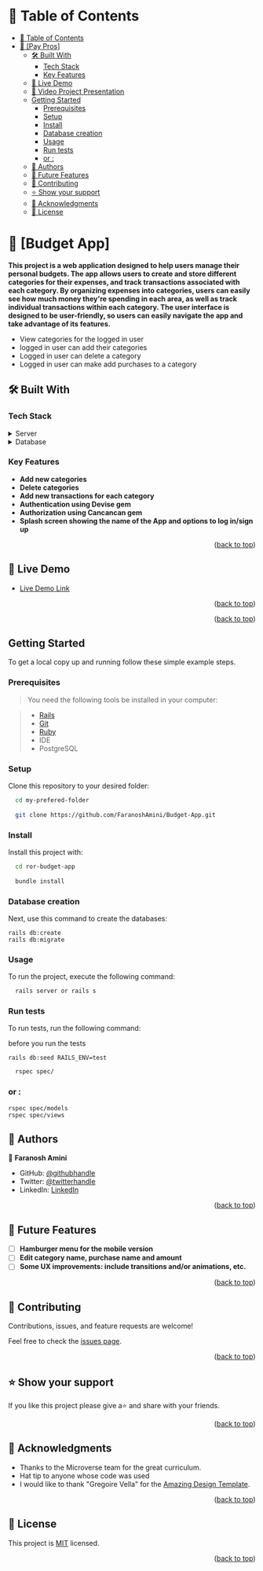 <a name="readme-top"></a>

# 📗 Table of Contents

- [📗 Table of Contents](#-table-of-contents)
- [📖 \[Pay Pros\] ](#-pay-pros-)
  - [🛠 Built With ](#-built-with-)
    - [Tech Stack ](#tech-stack-)
    - [Key Features ](#key-features-)
  - [🚀 Live Demo ](#-live-demo-)
  - [🚀 Video Project Presentation ](#-video-project-presentation-)
  - [Getting Started](#getting-started)
    - [Prerequisites](#prerequisites)
    - [Setup](#setup)
    - [Install](#install)
    - [Database creation](#database-creation)
    - [Usage](#usage)
    - [Run tests](#run-tests)
    - [or :](#or-)
  - [👥 Authors ](#-authors-)
  - [🔭 Future Features ](#-future-features-)
  - [🤝 Contributing ](#-contributing-)
  - [⭐️ Show your support ](#️-show-your-support-)
  - [🙏 Acknowledgments ](#-acknowledgments-)
  - [📝 License ](#-license-)

<!-- PROJECT DESCRIPTION -->

# 📖 [Budget App] <a name="about-project"></a>

**This project is a web application designed to help users manage their personal budgets. The app allows users to create and store different categories for their expenses, and track transactions associated with each category. By organizing expenses into categories, users can easily see how much money they're spending in each area, as well as track individual transactions within each category. The user interface is designed to be user-friendly, so users can easily navigate the app and take advantage of its features.**
  <ul>
    <li>View categories for the logged in user </li>
    <li>logged in user can add their categories</li>
    <li>Logged in user can delete a category</li>   
    <li>Logged in user can make add purchases to a category</li> 
  </ul>

## 🛠 Built With <a name="built-with"></a>

### Tech Stack <a name="tech-stack"></a>

<details>
  <summary>Server</summary>
  <ul>
    <li><a href="https://rubyonrails.org/">Ruby on rails</a></li>
  </ul>
</details>

<details>
<summary>Database</summary>
  <ul>
    <li><a href="https://www.postgresql.org/">PostgreSQL</a></li>
  </ul>
</details>

<!-- Features -->

### Key Features <a name="key-features"></a>

- **Add new categories**
- **Delete categories**
- **Add new transactions for each category**
- **Authentication using Devise gem**
- **Authorization using Cancancan gem**
- **Splash screen showing the name of the App and options to log in/sign up**
<p align="right">(<a href="#readme-top">back to top</a>)</p>

## 🚀 Live Demo <a name="live-demo"></a>

- <a href="https://Faranosh.onrender.com/" target="_blank">Live Demo Link</a>

<p align="right">(<a href="#readme-top">back to top</a>)</p>


<p align="right">(<a href="#readme-top">back to top</a>)</p>

## Getting Started

To get a local copy up and running follow these simple example steps.

### Prerequisites

> You need the following tools be installed in your computer:

> - [Rails](https://guides.rubyonrails.org/)
> - [Git](https://www.linode.com/docs/guides/how-to-install-git-on-linux-mac-and-windows/)
> - [Ruby](https://github.com/microverseinc/curriculum-ruby/blob/main/simple-ruby/articles/ruby_installation_instructions.md)
> - IDE
> - PostgreSQL

### Setup

Clone this repository to your desired folder:

```sh
  cd my-prefered-folder
  
  git clone https://github.com/FaranoshAmini/Budget-App.git
```

### Install

Install this project with:

```sh
  cd ror-budget-app
  
  bundle install
```

### Database creation

Next, use this command to create the databases:
```
rails db:create
rails db:migrate
```

### Usage

To run the project, execute the following command:

```sh
  rails server or rails s
```

### Run tests

To run tests, run the following command:

before you run the tests

```
rails db:seed RAILS_ENV=test
```

```sh
  rspec spec/
```

### or :
```
rspec spec/models
rspec spec/views
```

<!-- AUTHORS -->

## 👥 Authors <a name="authors"></a>

👤 **Faranosh Amini**

- GitHub: [@githubhandle](https://github.com/FaranoshAmini)
- Twitter: [@twitterhandle](https://twitter.com/Faranosh_Amini)
- LinkedIn: [LinkedIn](https://www.linkedin.com/in/faranosh-amini-9b925b23a/)

<p align="right">(<a href="#readme-top">back to top</a>)</p>

<!-- FUTURE FEATURES -->

## 🔭 Future Features <a name="future-features"></a>

- [ ] **Hamburger menu for the mobile version**
- [ ] **Edit category name, purchase name and amount**
- [ ] **Some UX improvements: include transitions and/or animations, etc.**

<p align="right">(<a href="#readme-top">back to top</a>)</p>

<!-- CONTRIBUTING -->

## 🤝 Contributing <a name="contributing"></a>

Contributions, issues, and feature requests are welcome!

Feel free to check the [issues page](https://github.com/FaranoshAmini/Budget-App/issues).

<p align="right">(<a href="#readme-top">back to top</a>)</p>

<!-- SUPPORT -->

## ⭐️ Show your support <a name="support"></a>

If you like this project please give a⭐️ and share with your friends.

<p align="right">(<a href="#readme-top">back to top</a>)</p>

<!-- ACKNOWLEDGEMENTS -->

## 🙏 Acknowledgments <a name="acknowledgements"></a>

- Thanks to the Microverse team for the great curriculum.
- Hat tip to anyone whose code was used
- I would like to thank "Gregoire Vella" for the [Amazing Design Template](https://www.behance.net/gallery/19759151/Snapscan-iOs-design-and-branding?tracking_source=).

<p align="right">(<a href="#readme-top">back to top</a>)</p>

<!-- LICENSE -->

## 📝 License <a name="license"></a>

This project is [MIT](https://github.com/FaranoshAmini/Budget-App/development/LICENSE) licensed.

<p align="right">(<a href="#readme-top">back to top</a>)</p>

